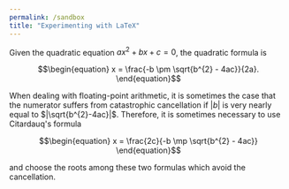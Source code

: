 ```yaml
---
permalink: /sandbox
title: "Experimenting with LaTeX"
---
```


Given the quadratic equation $ax^{2} + bx + c = 0$, the quadratic formula is

$$\begin{equation}
x = \frac{-b \pm \sqrt{b^{2} - 4ac}}{2a}.
\end{equation}$$

When dealing with floating-point arithmetic, it is sometimes the case that the numerator suffers from 
catastrophic cancellation if $|b|$ is very nearly equal to $|\sqrt{b^{2}-4ac}|$. Therefore, it is sometimes 
necessary to use Citardauq's formula

$$\begin{equation}
x = \frac{2c}{-b \mp \sqrt{b^{2} - 4ac}}
\end{equation}$$

and choose the roots among these two formulas which avoid the cancellation.
